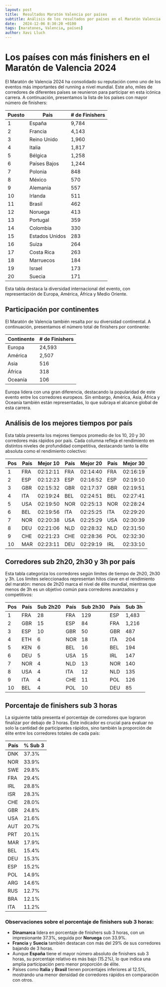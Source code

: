 ```yaml
---
layout: post
title:  Resultados Maratón Valencia por países
subtitle: Análisis de los resultados por países en el Maratón Valencia 2024
date:   2024-12-06 8:30:20 +0100
tags: [maratones, Valencia, países]
author: Xavi Lluch
---
```


# Los países con más finishers en el Maratón de Valencia 2024

El Maratón de Valencia 2024 ha consolidado su reputación como uno de los eventos más importantes del running a nivel mundial. Este año, miles de corredores de diferentes países se reunieron para participar en esta icónica carrera. A continuación, presentamos la lista de los países con mayor número de finishers:

| Puesto | País                | # de Finishers |
|--------|---------------------|----------------|
| 1      | España             | 9,784          |
| 2      | Francia            | 4,143          |
| 3      | Reino Unido        | 1,960          |
| 4      | Italia             | 1,817          |
| 5      | Bélgica            | 1,258          |
| 6      | Países Bajos       | 1,244          |
| 7      | Polonia            | 848            |
| 8      | México             | 570            |
| 9      | Alemania           | 557            |
| 10     | Irlanda            | 511            |
| 11     | Brasil             | 462            |
| 12     | Noruega            | 413            |
| 13     | Portugal           | 359            |
| 14     | Colombia           | 330            |
| 15     | Estados Unidos     | 283            |
| 16     | Suiza              | 264            |
| 17     | Costa Rica         | 263            |
| 18     | Marruecos          | 184            |
| 19     | Israel             | 173            |
| 20     | Suecia             | 171            |

Esta tabla destaca la diversidad internacional del evento, con representación de Europa, América, África y Medio Oriente. 

## Participación por continentes

El Maratón de Valencia también resalta por su diversidad continental. A continuación, presentamos el número total de finishers por continente:

| Continente  | # de Finishers |
|-------------|----------------|
| Europa      | 24,593         |
| América     | 2,507          |
| Asia        | 516            |
| África      | 318            |
| Oceanía     | 106            |

Europa lidera con una gran diferencia, destacando la popularidad de este evento entre los corredores europeos. Sin embargo, América, Asia, África y Oceanía también están representadas, lo que subraya el alcance global de esta carrera.

## Análisis de los mejores tiempos por país

Esta tabla presenta los mejores tiempos promedio de los 10, 20 y 30 corredores más rápidos por país. Cada columna refleja el rendimiento en distintos niveles de profundidad competitiva, destacando tanto la élite absoluta como el rendimiento colectivo:

| Pos | País  | Mejor 10   | País  | Mejor 20   | País  | Mejor 30   |
|-----|-------|------------|-------|------------|-------|------------|
| 1   | FRA   | 02:12:11   | FRA   | 02:14:40   | FRA   | 02:16:19   |
| 2   | ESP   | 02:12:23   | ESP   | 02:16:52   | ESP   | 02:19:10   |
| 3   | GBR   | 02:15:32   | GBR   | 02:17:37   | GBR   | 02:19:51   |
| 4   | ITA   | 02:19:24   | BEL   | 02:24:51   | BEL   | 02:27:41   |
| 5   | USA   | 02:19:50   | NOR   | 02:25:13   | NOR   | 02:28:24   |
| 6   | BEL   | 02:19:56   | ITA   | 02:25:25   | ITA   | 02:29:20   |
| 7   | NOR   | 02:20:38   | USA   | 02:25:29   | USA   | 02:30:39   |
| 8   | DEU   | 02:21:06   | NLD   | 02:28:32   | NLD   | 02:31:50   |
| 9   | CHE   | 02:21:23   | CHE   | 02:28:36   | POL   | 02:32:30   |
| 10  | MAR   | 02:23:11   | DEU   | 02:29:19   | IRL   | 02:33:10   |

## Corredores sub 2h20, 2h30 y 3h por país

Esta tabla categoriza los corredores según límites de tiempo de 2h20, 2h30 y 3h. Los límites seleccionados representan hitos clave en el rendimiento del maratón: menos de 2h20 marca el nivel de élite mundial, mientras que menos de 3h es un objetivo común para corredores avanzados y competitivos:

| Pos | País  | Sub 2h20 | País  | Sub 2h30 | País  | Sub 3h |
|-----|-------|----------|-------|----------|-------|-------|
| 1   | FRA   | 28       | FRA   | 129      | ESP   | 1,483 |
| 2   | GBR   | 15       | ESP   | 84       | FRA   | 1,216 |
| 3   | ESP   | 10       | GBR   | 50       | GBR   | 487   |
| 4   | ETH   | 6        | NOR   | 18       | ITA   | 204   |
| 5   | KEN   | 6        | BEL   | 16       | BEL   | 194   |
| 6   | DEU   | 5        | USA   | 15       | IRL   | 147   |
| 7   | NOR   | 4        | NLD   | 13       | NOR   | 140   |
| 8   | USA   | 4        | ITA   | 12       | NLD   | 135   |
| 9   | ITA   | 4        | CHE   | 11       | POL   | 126   |
| 10  | BEL   | 4        | POL   | 10       | DEU   | 85    |

## Porcentaje de finishers sub 3 horas

La siguiente tabla presenta el porcentaje de corredores que lograron finalizar por debajo de 3 horas. Este indicador es crucial para evaluar no solo la cantidad de participantes rápidos, sino también la proporción de élite entre los corredores totales de cada país:

| País  | % Sub 3 |
|-------|---------|
| DNK   | 37.3%   |
| NOR   | 33.9%   |
| SWE   | 29.8%   |
| FRA   | 29.4%   |
| IRL   | 28.8%   |
| ISR   | 28.3%   |
| CHE   | 28.0%   |
| GBR   | 24.8%   |
| USA   | 21.6%   |
| AUT   | 20.7%   |
| PRT   | 20.1%   |
| MAR   | 17.9%   |
| BEL   | 15.4%   |
| DEU   | 15.3%   |
| ESP   | 15.2%   |
| POL   | 14.9%   |
| ARG   | 14.6%   |
| RUS   | 12.7%   |
| BRA   | 12.1%   |
| ITA   | 11.2%   |

### Observaciones sobre el porcentaje de finishers sub 3 horas:
- **Dinamarca** lidera en porcentaje de finishers sub 3 horas, con un impresionante 37.3%, seguida por **Noruega** con 33.9%.
- **Francia** y **Suecia** también destacan con más del 29% de sus corredores bajando de 3 horas.
- Aunque **España** tiene el mayor número absoluto de finishers sub 3 horas, su porcentaje relativo es más bajo (15.2%), lo que indica una amplia participación pero menor proporción de élite.
- Países como **Italia** y **Brasil** tienen porcentajes inferiores al 12.5%, mostrando una menor densidad de corredores rápidos en comparación con otros.
